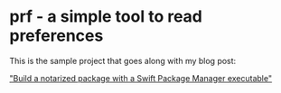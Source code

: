 # prf - a simple tool to read preferences

This is the sample project that goes along with my blog post:

["Build a notarized package with a Swift Package Manager executable"](https://scriptingosx.com/2023/08/build-a-notarized-package-with-a-swift-package-manager-executable/)
